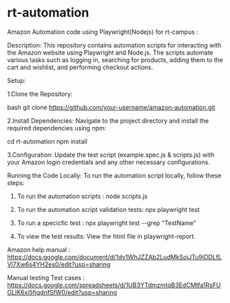 # rt-automation

Amazon Automation code using Playwright(Nodejs) for rt-campus :

Description:
This repository contains automation scripts for interacting with the Amazon website using Playwright and Node.js. The scripts automate various tasks such as logging in, searching for products, adding them to the cart and wishlist, and performing checkout actions.

Setup:

1.Clone the Repository:

bash
git clone https://github.com/your-username/amazon-automation.git

2.Install Dependencies:
Navigate to the project directory and install the required dependencies using npm:

cd rt-automation
npm install

3.Configuration:
Update the test script (example.spec.js & scripts.js) with your Amazon login credentials and any other necessary configurations.

Running the Code Locally:
To run the automation script locally, follow these steps:

1. To run the automation scripts :
   node scripts.js

2. To run the automation script validation tests:
   npx playwright test

3. To run a specicfic test :
   npx playwright test --grep "TestName"

4. To view the test results:
   View the html file in playwright-report.

Amazon help manual : https://docs.google.com/document/d/1dv1WhJZZAb2LudMkSoiJTu9jDDLfLVl7Xw6s4YH2es0/edit?usp=sharing

Manual testing Test cases : https://docs.google.com/spreadsheets/d/1UB3YTdmzmtqB3EdCMtfa1RsFUGLlK6xi5fjqdnfSfW0/edit?usp=sharing
